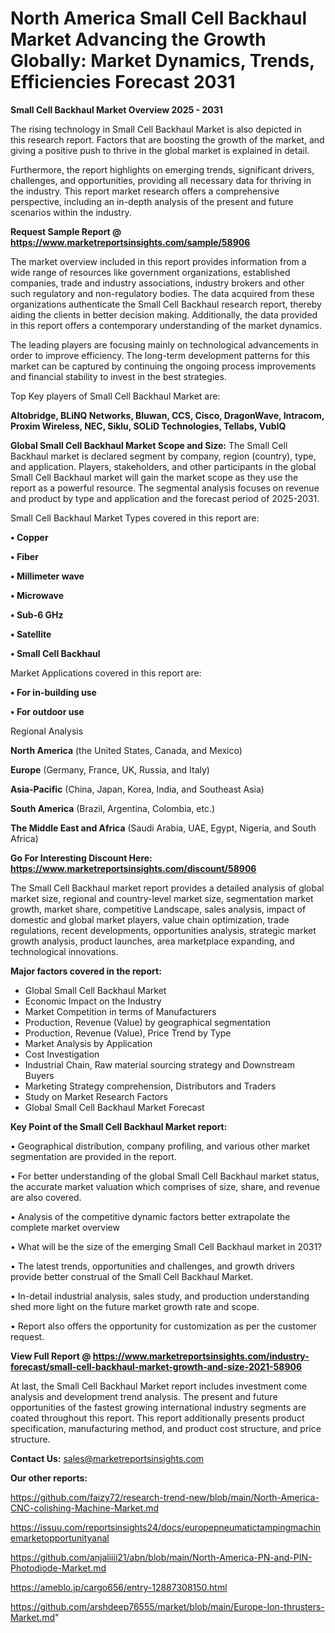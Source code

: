 # North America Small Cell Backhaul Market Advancing the Growth Globally: Market Dynamics, Trends, Efficiencies Forecast 2031

<Strong> Small Cell Backhaul Market Overview 2025 - 2031</strong>

The rising technology in Small Cell Backhaul Market is also depicted in this research report. Factors that are boosting the growth of the market, and giving a positive push to thrive in the global market is explained in detail.

Furthermore, the report highlights on emerging trends, significant drivers, challenges, and opportunities, providing all necessary data for thriving in the industry. This report market research offers a comprehensive perspective, including an in-depth analysis of the present and future scenarios within the industry.

<strong>Request Sample Report @ <a href=https://www.marketreportsinsights.com/sample/58906>https://www.marketreportsinsights.com/sample/58906</a></strong>

The market overview included in this report provides information from a wide range of resources like government organizations, established companies, trade and industry associations, industry brokers and other such regulatory and non-regulatory bodies. The data acquired from these organizations authenticate the Small Cell Backhaul research report, thereby aiding the clients in better decision making. Additionally, the data provided in this report offers a contemporary understanding of the market dynamics.

The leading players are focusing mainly on technological advancements in order to improve efficiency. The long-term development patterns for this market can be captured by continuing the ongoing process improvements and financial stability to invest in the best strategies.

Top Key players of Small Cell Backhaul Market are:

<strong>Altobridge, BLiNQ Networks, Bluwan, CCS, Cisco, DragonWave, Intracom, Proxim Wireless, NEC, Siklu, SOLiD Technologies, Tellabs, VubIQ</strong>

<strong><b>Global Small Cell Backhaul Market Scope and Size:</b></strong>
The Small Cell Backhaul market is declared segment by company, region (country), type, and application. Players, stakeholders, and other participants in the global Small Cell Backhaul market will gain the market scope as they use the report as a powerful resource. The segmental analysis focuses on revenue and product by type and application and the forecast period of 2025-2031.

Small Cell Backhaul Market Types covered in this report are:

<strong>• Copper

• Fiber

• Millimeter wave

• Microwave

• Sub-6 GHz

• Satellite

• Small Cell Backhaul</strong>

Market Applications covered in this report are:

<strong>• For in-building use

• For outdoor use</strong> 

Regional Analysis

<strong>North America</strong> (the United States, Canada, and Mexico)

<strong>Europe</strong> (Germany, France, UK, Russia, and Italy)

<strong>Asia-Pacific</strong> (China, Japan, Korea, India, and Southeast Asia)

<strong>South America</strong> (Brazil, Argentina, Colombia, etc.)

<strong>The Middle East and Africa</strong> (Saudi Arabia, UAE, Egypt, Nigeria, and South Africa)

<strong>Go For Interesting Discount Here: <a href=https://www.marketreportsinsights.com/discount/58906>https://www.marketreportsinsights.com/discount/58906</a></strong>

The Small Cell Backhaul market report provides a detailed analysis of global market size, regional and country-level market size, segmentation market growth, market share, competitive Landscape, sales analysis, impact of domestic and global market players, value chain optimization, trade regulations, recent developments, opportunities analysis, strategic market growth analysis, product launches, area marketplace expanding, and technological innovations.

<strong><b>Major factors covered in the report:</b></strong>
<ul>
  <li>Global Small Cell Backhaul Market </li>
  <li>Economic Impact on the Industry</li>
  <li>Market Competition in terms of Manufacturers</li>
  <li>Production, Revenue (Value) by geographical segmentation</li>
  <li>Production, Revenue (Value), Price Trend by Type</li>
  <li>Market Analysis by Application</li>
  <li>Cost Investigation</li>
  <li>Industrial Chain, Raw material sourcing strategy and Downstream Buyers</li>
  <li>Marketing Strategy comprehension, Distributors and Traders</li>
  <li>Study on Market Research Factors</li>
  <li>Global Small Cell Backhaul Market Forecast</li>
</ul>

<strong><b>Key Point of the Small Cell Backhaul Market report:</b></strong>

• Geographical distribution, company profiling, and various other market segmentation are provided in the report.

• For better understanding of the global Small Cell Backhaul market status, the accurate market valuation which comprises of size, share, and revenue are also covered.

• Analysis of the competitive dynamic factors better extrapolate the complete market overview

• What will be the size of the emerging Small Cell Backhaul market in 2031?

• The latest trends, opportunities and challenges, and growth drivers provide better construal of the Small Cell Backhaul Market.

• In-detail industrial analysis, sales study, and production understanding shed more light on the future market growth rate and scope.

• Report also offers the opportunity for customization as per the customer request.

<strong><b>View Full Report @ <a href=https://www.marketreportsinsights.com/industry-forecast/small-cell-backhaul-market-growth-and-size-2021-58906>https://www.marketreportsinsights.com/industry-forecast/small-cell-backhaul-market-growth-and-size-2021-58906</a></b></strong>


At last, the Small Cell Backhaul Market report includes investment come analysis and development trend analysis. The present and future opportunities of the fastest growing international industry segments are coated throughout this report. This report additionally presents product specification, manufacturing method, and product cost structure, and price structure.

<strong>Contact Us:</strong>
sales@marketreportsinsights.com

<strong>Our other reports:</strong>

<a href=https://github.com/faizy72/research-trend-new/blob/main/North-America-CNC-colishing-Machine-Market.md>https://github.com/faizy72/research-trend-new/blob/main/North-America-CNC-colishing-Machine-Market.md</a>

<a href=https://issuu.com/reportsinsights24/docs/europepneumatictampingmachinemarketopportunityanal>https://issuu.com/reportsinsights24/docs/europepneumatictampingmachinemarketopportunityanal</a>

<a href=https://github.com/anjaliiii21/abn/blob/main/North-America-PN-and-PIN-Photodiode-Market.md>https://github.com/anjaliiii21/abn/blob/main/North-America-PN-and-PIN-Photodiode-Market.md</a>

<a href=https://ameblo.jp/cargo656/entry-12887308150.html>https://ameblo.jp/cargo656/entry-12887308150.html</a>

<a href=https://github.com/arshdeep76555/market/blob/main/Europe-Ion-thrusters-Market.md>https://github.com/arshdeep76555/market/blob/main/Europe-Ion-thrusters-Market.md</a>"
